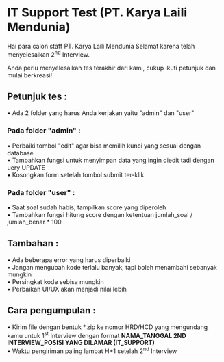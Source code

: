 # IT Support Test (PT. Karya Laili Mendunia)
Hai para calon staff PT. Karya Laili Mendunia
Selamat karena telah menyelesaikan 2<sup>nd</sup> Interview.

Anda perlu menyelesaikan tes terakhir dari kami, cukup ikuti petunjuk dan mulai berkreasi!

<h2>Petunjuk tes :</h2>
• Ada 2 folder yang harus Anda kerjakan yaitu "admin" dan "user"

<h3>Pada folder "admin" :</h3>
• Perbaiki tombol "edit" agar bisa memilih kunci yang sesuai dengan database<br>
• Tambahkan fungsi untuk menyimpan data yang ingin diedit tadi dengan uery UPDATE<br>
• Kosongkan form setelah tombol submit ter-klik

<h3>Pada folder "user" :</h3>
• Saat soal sudah habis, tampilkan score yang diperoleh<br>
• Tambahkan fungsi hitung score dengan ketentuan jumlah_soal / jumlah_benar * 100

<h2>Tambahan :</h2>
• Ada beberapa error yang harus diperbaiki<br>
• Jangan mengubah kode terlalu banyak, tapi boleh menambahi sebanyak mungkin<br>
• Persingkat kode sebisa mungkin<br>
• Perbaikan UI/UX akan menjadi nilai lebih

<h2>Cara pengumpulan :</h2>
• Kirim file dengan bentuk *.zip ke nomor HRD/HCD yang mengundang kamu untuk 1<sup>st</sup> Interview dengan format <b>NAMA_TANGGAL 2ND INTERVIEW_POSISI YANG DILAMAR (IT_SUPPORT)</b><br>
• Waktu pengiriman paling lambat H+1 setelah 2<sup>nd</sup> Interview 
